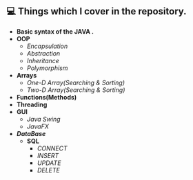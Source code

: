 ## 💻 Things which I cover in the repository.

-  **Basic syntax of the JAVA .**
- **OOP**
   - *Encapsulation*
   - *Abstraction*
   - *Inheritance*
   - *Polymorphism*
- **Arrays**
   -  *One-D Array(Searching & Sorting)* 
   -  *Two-D Array(Searching & Sorting)* 
- **Functions(Methods)**
- **Threading**
- **GUI**
   - *Java Swing*
   - *JavaFX*
- ***DataBase***
   - **SQL**
      - *CONNECT* 
      - *INSERT*
      - *UPDATE*
      - *DELETE*
